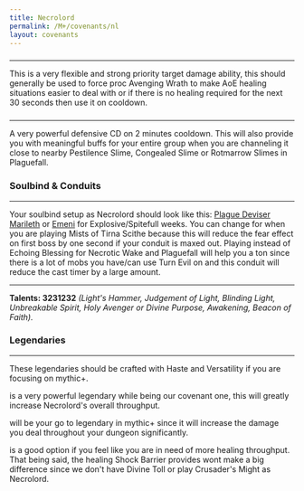 ```yaml
---
title: Necrolord
permalink: /M+/covenants/nl
layout: covenants
---
```

### <a href="https://www.wowhead.com/spell=328204/vanquishers-hammer" data-wowhead="spell=328204"></a>

---
This is a very flexible and strong priority target damage ability, this should generally be used to force proc Avenging Wrath to make AoE healing situations easier to deal with or if there is no healing required for the next 30 seconds then use it on cooldown.

### <a href="https://www.wowhead.com/spell=324631/fleshcraft" data-wowhead="spell=324631"></a>

---
A very powerful defensive CD on 2 minutes cooldown. This will also provide you with meaningful buffs for your entire group when you are channeling it close to nearby Pestilence Slime, Congealed Slime or Rotmarrow Slimes in Plaguefall.

### Soulbind & Conduits

---
Your soulbind setup as Necrolord should look like this: [Plague Deviser Marileth](https://www.wowhead.com/soulbind-calc/necrolord/plague-deviser-marileth/paladin/Awa-5r4CBS1ECiUtdAoSFTDgCiUwEAoiFStjCiUsqgo) or [Emeni](https://www.wowhead.com/soulbind-calc/necrolord/emeni/paladin/AwaW6r4CBS1ECiUtdAoSBTDgCiUwEAoiFSyqCiUrYwo) for Explosive/Spitefull weeks. You can change 
<a href="https://www.wowhead.com/spell=339316/echoing-blessings" data-wowhead="spell=339316"></a> for 
<a href="https://www.wowhead.com/spell=339124/pure-concentration" data-wowhead="spell=339124"></a> when you are playing Mists of Tirna Scithe because this will reduce the fear effect on first boss by one second if your conduit is maxed out. Playing <a href="https://www.wowhead.com/spell=339292/wrench-evil" data-wowhead="spell=339292"></a> instead of Echoing Blessing for Necrotic Wake and Plaguefall will help you a ton since there is a lot of mobs you have/can use Turn Evil on and this conduit will reduce the cast timer by a large amount.

---
**Talents: 3231232** *(Light's Hammer, Judgement of Light, Blinding Light, Unbreakable Spirit, Holy Avenger or Divine Purpose, Awakening, Beacon of Faith).*

### Legendaries

---
These legendaries should be crafted with Haste and Versatility if you are focusing on mythic+.

<a href="https://www.wowhead.com/spell=355099/duty-bound-gavel" data-wowhead="spell=355099"></a>  is a very powerful legendary while being our covenant one, this will greatly increase Necrolord's overall throughput.

<a href="https://www.wowhead.com/spell=337594/the-mad-paragon" data-wowhead="spell=337594"></a> will be your go to legendary in mythic+ since it will increase the damage you deal throughout your dungeon significantly.

<a href="https://www.wowhead.com/spell=337825/shock-barrier" data-wowhead="spell=337825"></a> is a good option if you feel like you are in need of more healing throughput. That being said, the healing Shock Barrier provides wont make a big difference since we don't have Divine Toll or play Crusader's Might as Necrolord.
